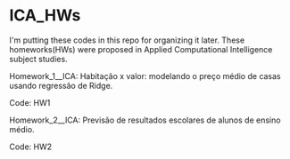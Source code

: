 # ICA_HWs


I'm putting these codes in this repo for organizing it later. These homeworks(HWs) were proposed in Applied Computational Intelligence subject studies.

Homework_1__ICA: Habitação x valor: modelando o preço médio de casas usando regressão de Ridge. 

Code: HW1


Homework_2__ICA: Previsão de resultados escolares de alunos de ensino médio. 

Code: HW2
